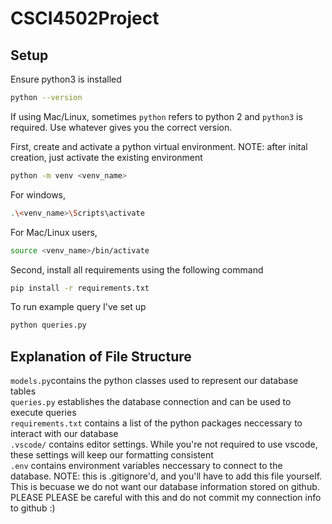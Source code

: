 # CSCI4502Project

## Setup
Ensure python3 is installed
```bash
python --version
```
If using Mac/Linux, sometimes `python` refers to python 2 and `python3` is required. Use whatever gives you the correct version.

First, create and activate a python virtual environment. NOTE: after inital creation, just activate the existing environment
```bash
python -m venv <venv_name>
```
For windows,
```bash
.\<venv_name>\Scripts\activate
```
For Mac/Linux users, 
```bash
source <venv_name>/bin/activate
```
Second, install all requirements using the following command
```bash
pip install -r requirements.txt
```
To run example query I've set up
```bash
python queries.py
```

## Explanation of File Structure
`models.py`contains the python classes used to represent our database tables\
`queries.py` establishes the database connection and can be used to execute queries\
`requirements.txt` contains a list of the python packages neccessary to interact with our database\
`.vscode/` contains editor settings. While you're not required to use vscode, these settings will keep our formatting consistent\
`.env` contains environment variables neccessary to connect to the database. NOTE: this is .gitignore'd, and you'll have to add this file yourself. This is becuase we do not want our database information stored on github. PLEASE PLEASE be careful with this and do not commit my connection info to github :)
